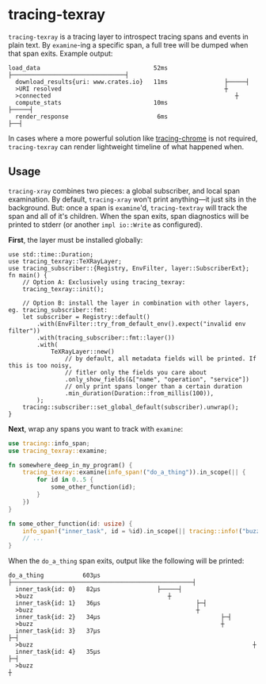 # tracing-texray

`tracing-texray` is a tracing layer to introspect tracing spans and events in plain text. By `examine`-ing a specific
span, a full tree will be dumped when that span exits. Example output:

```text
load_data                                52ms ├────────────────────────────────┤
  download_results{uri: www.crates.io}   11ms                ├─────┤
  >URI resolved                                              ┼
  >connected                                                    ┼
  compute_stats                          10ms                        ├─────┤
  render_response                         6ms                               ├──┤
```

In cases where a more powerful solution like [tracing-chrome](https://crates.io/crates/tracing-chrome) is not required,
`tracing-texray` can render lightweight timeline of what happened when.

## Usage

`tracing-xray` combines two pieces: a global subscriber, and local span examination. By default, `tracing-xray` won't
print anything—it just sits in the background. But: once a span is `examine`'d, `tracing-textray` will track the
span and all of it's children. When the span exits, span diagnostics will be printed to stderr (or another `impl io::Write`
as configured).

**First**, the layer must be installed globally:

```rust,no_run
use std::time::Duration;
use tracing_texray::TeXRayLayer;
use tracing_subscriber::{Registry, EnvFilter, layer::SubscriberExt};
fn main() {
    // Option A: Exclusively using tracing_texray:
    tracing_texray::init();
    
    // Option B: install the layer in combination with other layers, eg. tracing_subscriber::fmt:
    let subscriber = Registry::default()
        .with(EnvFilter::try_from_default_env().expect("invalid env filter"))
        .with(tracing_subscriber::fmt::layer())
        .with(
            TeXRayLayer::new()
                // by default, all metadata fields will be printed. If this is too noisy,
                // fitler only the fields you care about
                .only_show_fields(&["name", "operation", "service"])
                // only print spans longer than a certain duration
                .min_duration(Duration::from_millis(100)),
        );
    tracing::subscriber::set_global_default(subscriber).unwrap();
}
```

**Next**, wrap any spans you want to track with `examine`:

```rust
use tracing::info_span;
use tracing_texray::examine;

fn somewhere_deep_in_my_program() {
    tracing_texray::examine(info_span!("do_a_thing")).in_scope(|| {
        for id in 0..5 {
            some_other_function(id);
        }
    })
}

fn some_other_function(id: usize) {
    info_span!("inner_task", id = %id).in_scope(|| tracing::info!("buzz"));
    // ...
}
```

When the `do_a_thing` span exits, output like the following will be printed: 
```text
do_a_thing           603μs ├───────────────────────────────────────────────────┤
  inner_task{id: 0}   82μs                ├─────┤
  >buzz                                      ┼
  inner_task{id: 1}   36μs                           ├─┤
  >buzz                                              ┼
  inner_task{id: 2}   34μs                                  ├─┤
  >buzz                                                     ┼
  inner_task{id: 3}   37μs                                           ├─┤
  >buzz                                                              ┼
  inner_task{id: 4}   35μs                                                  ├─┤
  >buzz                                                                     ┼
```